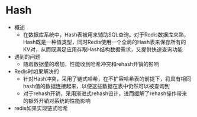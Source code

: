 # Hash
* 概述
  * 在数据库系统中，Hash表被用来辅助SQL查询。对于Redis数据库来熟，Hash既是一种值类型，同时Redis使用一个全局的Hash表来保存所有的KV对，从而既满足应用存取Hash结构数据需求，又提供快速查询功能
* 遇到的问题
  * 随着数据量的增加，性能收到哈希冲突和rehash开销的影响
* Redis时如果解决的
  * 针对Hash冲突，采用了链式哈希，在不扩容哈希表的前提下，将具有相同hash值的数据连接起来，以便这些数据在表中仍然可以被查询到
  * 对于rehash开销，采用渐进式rehash设计，进而缓解了rehash操作带来的额外开销对系统的性能影响
* redis如果实现链式哈希